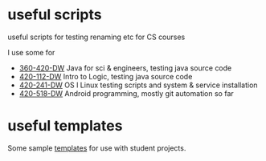 # useful scripts
useful scripts for testing renaming etc for CS courses

I use some for

* [360-420-DW](360) Java for sci & engineers, testing java source code
* [420-112-DW](112) Intro to Logic, testing java source code
* [420-241-DW](241) OS I Linux testing scripts and system & service installation
* [420-518-DW](518) Android programming, mostly git automation so far

# useful templates

Some sample [templates](gitRepoTemplates) for use with student projects.
